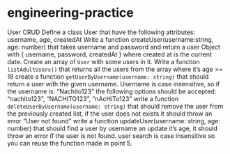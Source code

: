 # engineering-practice 

User CRUD
Define a class User that have the following attributes: username, age, createdAt
Write a function createUser(username:string, age: number) that takes username and password and return a user Object with { username, password, createdAt } where created at is the current date.
Create an array of  `User` with some users in it.
Write a function `listAdultUsers()` that returns all the users from the array where it’s age >= 18
create a function `getUserByUsername(username: string)` that should return a user with the given username. Username is case insensitive, so if the username  is: “Nachito123” the following options should be accepted: “nachito123”, “NACHITO123”, “nAcHiTo123” 
write a function `deleteUserByUsername(username: string)` that should remove the user from the previously created list, if the user does not exists it should throw an error “User not found”
write a function updateUser(username: string, age: number) that should find a user by username an update it’s age, it should throw an error if the user is not found. user search is case insensitive so you can reuse the function made in point 5.

